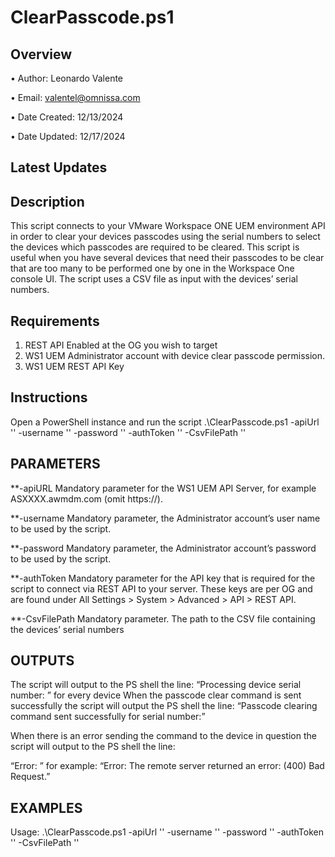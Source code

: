 # ClearPasscode.ps1

## Overview

•	Author: Leonardo Valente

•	Email: valentel@omnissa.com

•	Date Created: 12/13/2024

•	Date Updated: 12/17/2024

## Latest Updates

## Description
This script connects to your VMware Workspace ONE UEM environment API in order to clear your devices passcodes using the serial numbers to select the devices which passcodes are required to be cleared.
This script is useful when you have several devices that need their passcodes to be clear that are too many to be performed one by one in the Workspace One console UI.
The script uses a CSV file as input with the devices’ serial numbers.

## Requirements
1.	REST API Enabled at the OG you wish to target
2.	WS1 UEM Administrator account with device clear passcode permission.
3.	WS1 UEM REST API Key

## Instructions
Open a PowerShell instance and run the script .\ClearPasscode.ps1 -apiUrl '<api-url>' -username '<username>' -password '<password>' -authToken '<auth-token>' -CsvFilePath '<CsvFilePath>'

## PARAMETERS

**-apiURL
Mandatory parameter for the WS1 UEM API Server, for example ASXXXX.awmdm.com (omit https://).

**-username
Mandatory parameter, the Administrator account’s user name to be used by the script.

**-password
Mandatory parameter, the Administrator account’s password to be used by the script.

**-authToken
Mandatory parameter for the API key that is required for the script to connect via REST API to your server. These keys are per OG and are found under All Settings > System > Advanced > API > REST API.

**-CsvFilePath
Mandatory parameter. The path to the CSV file containing the devices’ serial numbers

## OUTPUTS

The script will output to the PS shell the line:
“Processing device serial number: <device serial number>” 
for every device
When the passcode clear command is sent successfully the script will output the PS shell the line:
“Passcode clearing command sent successfully for serial number:<device serial number>”

When there is an error sending the command to the device in question the script will output to the PS shell the line:

“Error: <the exception message returned by PS>”
for example:
“Error: The remote server returned an error: (400) Bad Request.”

## EXAMPLES

Usage: .\ClearPasscode.ps1 -apiUrl '<api-url>' -username '<username>' -password '<password>' -authToken '<auth-token>' -CsvFilePath '<CsvFilePath>'


